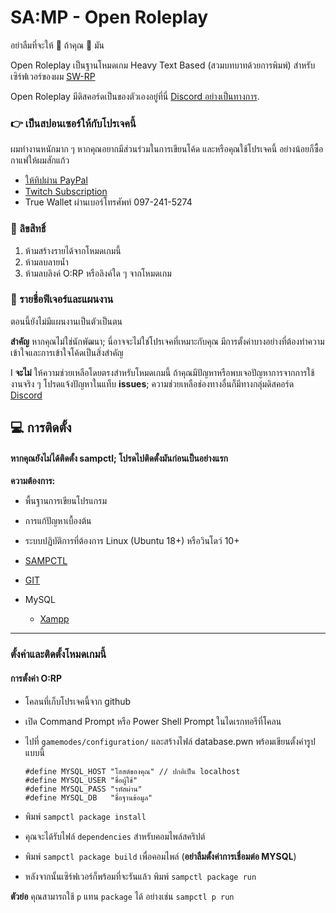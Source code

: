 # SA:MP - Open Roleplay

อย่าลืมที่จะให้ 🌟 ถ้าคุณ 💖 มัน

Open Roleplay เป็นฐานโหมดเกม Heavy Text Based (สวมบทบาทด้วยการพิมพ์) สำหรับเซิร์ฟเวอร์ของผม [SW-RP](https://discord.gg/fg6YAeJ)

Open Roleplay มีดิสคอร์ดเป็นของตัวเองอยู่ที่นี่ [Discord อย่างเป็นทางการ](https://discord.gg/KXGGVeg).

### 👉 เป็นสปอนเซอร์ให้กับโปรเจคนี้

ผมทำงานหนักมาก ๆ หากคุณอยากมีส่วนร่วมในการเขียนโค้ด และหรือคุณใช้โปรเจคนี้ อย่างน้อยก็ซื้อกาแฟให้ผมสักแก้ว

-   [ให้ทิปผ่าน PayPal](https://paypal.me/leaks666)
-   [Twitch Subscription](https://www.twitch.tv/leaks666)
-   True Wallet ผ่านเบอร์โทรศัพท์ 097-241-5274

### 📝 ลิขสิทธิ์

1. ห้ามสร้างรายได้จากโหมดเกมนี้
2. ห้ามลบลายน้ำ
3. ห้ามลบลิงค์ O:RP หรือลิงค์ใด ๆ จากโหมดเกม

### 🚧 รายชื่อฟีเจอร์และแผนงาน

ตอนนี้ยังไม่มีแผนงานเป็นตัวเป็นตน

**สำคัญ** หากคุณไม่ใช่นักพัฒนา; นี่อาจจะไม่ใช่โปรเจคที่เหมาะกับคุณ มีการตั้งค่าบางอย่างที่ต้องทำความเข้าใจและการเข้าใจโค้ดเป็นสิ่งสำคัญ

I **จะไม่** ให้ความช่วยเหลือโดยตรงสำหรับโหมดเกมนี้ ถ้าคุณมีปัญหาหรือพบเจอปัญหาการจากการใช้งานจริง ๆ โปรดแจ้งปัญหาในแท็บ **issues**; ความช่วยเหลือช่องทางอื่นก็มีทางกลุ่มดิสคอร์ด [Discord](https://discord.gg/KXGGVeg)

## 💻 การติดตั้ง

#### หากคุณยังไม่ได้ติดตั้ง sampctl; โปรดไปติดตั้งมันก่อนเป็นอย่างแรก

**ความต้องการ:**

-   พื้นฐานการเขียนโปรแกรม

-   การแก้ปัญหาเบื้องต้น

-   ระบบปฏิบัติการที่ต้องการ Linux (Ubuntu 18+) หรือวินโดว์ 10+

-   [SAMPCTL](https://github.com/Southclaws/sampctl)

-   [GIT](https://git-scm.com/downloads)

-   MySQL

    -   [Xampp](https://www.apachefriends.org/xampp-files/7.3.12/xampp-windows-x64-7.3.12-0-VC15-installer.exe)

---

### ตั้งค่าและติดตั้งโหมดเกมนี้

#### การตั้งค่า O:RP

-   โคลนที่เก็บโปรเจคนี้จาก github

-   เปิด Command Prompt หรือ Power Shell Prompt ในไดเรกทอรีที่โคลน

-   ไปที่ `gamemodes/configuration/` และสร้างไฟล์ database.pwn พร้อมเขียนตั้งค่ารูปแบบนี้

    ```
    #define MYSQL_HOST "โฮสต์ของคุณ" // ปกติเป็น localhost
    #define MYSQL_USER "ชื่อผู้ใช้"
    #define MYSQL_PASS "รหัสผ่าน"
    #define MYSQL_DB   "ชื่อฐานข้อมูล"
    ```

-   พิมพ์ `sampctl package install`

-   คุณจะได้รับไฟล์ `dependencies` สำหรับคอมไพล์สคริปต์

-   พิมพ์ `sampctl package build` เพื่อคอมไพล์ (**อย่าลืมตั้งค่าการเชื่อมต่อ MYSQL**)

-   หลังจากนั้นเซิร์ฟเวอร์ก็พร้อมที่จะรันแล้ว พิมพ์ `sampctl package run`

**ตัวย่อ** คุณสามารถใช้ `p` แทน `package` ได้ อย่างเช่น `sampctl p run`
